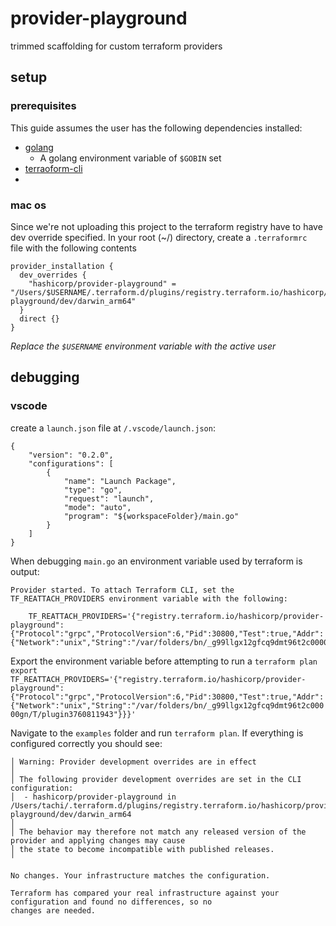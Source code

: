 # provider-playground

trimmed scaffolding for custom terraform providers

## setup

### prerequisites

This guide assumes the user has the following dependencies installed: 
- [golang](https://go.dev/doc/install)
  - A golang environment variable of `$GOBIN` set 
- [terraoform-cli](https://developer.hashicorp.com/terraform/tutorials/aws-get-started/install-cli)
- 

### mac os

Since we're not uploading this project to the terraform registry have to have dev override specified. 
In your root (~/) directory, create a `.terraformrc ` file with the following contents

```
provider_installation {
  dev_overrides {
    "hashicorp/provider-playground" = "/Users/$USERNAME/.terraform.d/plugins/registry.terraform.io/hashicorp/provider-playground/dev/darwin_arm64"
  }
  direct {}
}
```
_Replace the `$USERNAME` environment variable with the active user_

## debugging

### vscode

create a `launch.json` file at `/.vscode/launch.json`:
```
{
    "version": "0.2.0",
    "configurations": [
        {
            "name": "Launch Package",
            "type": "go",
            "request": "launch",
            "mode": "auto",
            "program": "${workspaceFolder}/main.go"
        }
    ]
}
```

When debugging `main.go` an environment variable used by terraform is output:

```
Provider started. To attach Terraform CLI, set the TF_REATTACH_PROVIDERS environment variable with the following:

	TF_REATTACH_PROVIDERS='{"registry.terraform.io/hashicorp/provider-playground":{"Protocol":"grpc","ProtocolVersion":6,"Pid":30800,"Test":true,"Addr":{"Network":"unix","String":"/var/folders/bn/_g99llgx12gfcq9dmt96t2c00000gn/T/plugin3760811943"}}}'
```

Export the environment variable before attempting to run a `terraform plan`
`export TF_REATTACH_PROVIDERS='{"registry.terraform.io/hashicorp/provider-playground":{"Protocol":"grpc","ProtocolVersion":6,"Pid":30800,"Test":true,"Addr":{"Network":"unix","String":"/var/folders/bn/_g99llgx12gfcq9dmt96t2c00000gn/T/plugin3760811943"}}}'`

Navigate to the `examples` folder and run `terraform plan`. If everything is configured correctly you should see:
```
│ Warning: Provider development overrides are in effect
│ 
│ The following provider development overrides are set in the CLI configuration:
│  - hashicorp/provider-playground in /Users/tachi/.terraform.d/plugins/registry.terraform.io/hashicorp/provider-playground/dev/darwin_arm64
│ 
│ The behavior may therefore not match any released version of the provider and applying changes may cause
│ the state to become incompatible with published releases.
╵

No changes. Your infrastructure matches the configuration.

Terraform has compared your real infrastructure against your configuration and found no differences, so no
changes are needed.
```